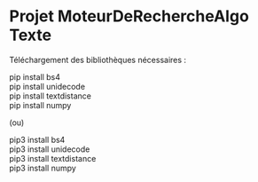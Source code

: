 # Projet MoteurDeRechercheAlgo Texte

Téléchargement des bibliothèques nécessaires :

pip install bs4  
pip install unidecode  
pip install textdistance  
pip install numpy

(ou)

pip3 install bs4  
pip3 install unidecode  
pip3 install textdistance  
pip3 install numpy
